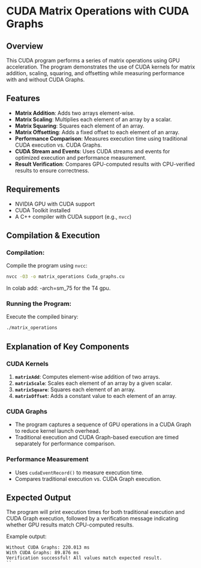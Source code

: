 # CUDA Matrix Operations with CUDA Graphs

## Overview
This CUDA program performs a series of matrix operations using GPU acceleration. The program demonstrates the use of CUDA kernels for matrix addition, scaling, squaring, and offsetting while measuring performance with and without CUDA Graphs.

## Features
- **Matrix Addition**: Adds two arrays element-wise.
- **Matrix Scaling**: Multiplies each element of an array by a scalar.
- **Matrix Squaring**: Squares each element of an array.
- **Matrix Offsetting**: Adds a fixed offset to each element of an array.
- **Performance Comparison**: Measures execution time using traditional CUDA execution vs. CUDA Graphs.
- **CUDA Stream and Events**: Uses CUDA streams and events for optimized execution and performance measurement.
- **Result Verification**: Compares GPU-computed results with CPU-verified results to ensure correctness.

## Requirements
- NVIDIA GPU with CUDA support
- CUDA Toolkit installed
- A C++ compiler with CUDA support (e.g., `nvcc`) 

## Compilation & Execution
### Compilation:
Compile the program using `nvcc`:
```sh
nvcc -O3 -o matrix_operations Cuda_graphs.cu
```
In colab add: -arch=sm_75 for the T4 gpu.
### Running the Program:
Execute the compiled binary:
```sh
./matrix_operations
```

## Explanation of Key Components
### CUDA Kernels
1. **`matrixAdd`**: Computes element-wise addition of two arrays.
2. **`matrixScale`**: Scales each element of an array by a given scalar.
3. **`matrixSquare`**: Squares each element of an array.
4. **`matrixOffset`**: Adds a constant value to each element of an array.

### CUDA Graphs
- The program captures a sequence of GPU operations in a CUDA Graph to reduce kernel launch overhead.
- Traditional execution and CUDA Graph-based execution are timed separately for performance comparison.

### Performance Measurement
- Uses `cudaEventRecord()` to measure execution time.
- Compares traditional execution vs. CUDA Graph execution.

## Expected Output
The program will print execution times for both traditional execution and CUDA Graph execution, followed by a verification message indicating whether GPU results match CPU-computed results.

Example output:
```
Without CUDA Graphs: 220.013 ms
With CUDA Graphs: 89.876 ms
Verification successful! All values match expected result.
``